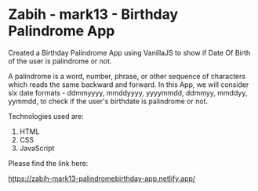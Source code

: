 # Zabih - mark13 - Birthday Palindrome App

Created a Birthday Palindrome App using VanillaJS to show if Date Of Birth of the user is palindrome or not. 

A palindrome is a word, number, phrase, or other sequence of characters which reads the same backward and forward. In this App, we will consider six date formats - ddmmyyyy, mmddyyyy, yyyymmdd, ddmmyy, mmddyy, yymmdd, to check if the user's birthdate is palindrome or not.

Technologies used are:
1. HTML
1. CSS
1. JavaScript

Please find the link here:

https://zabih-mark13-palindromebirthday-app.netlify.app/